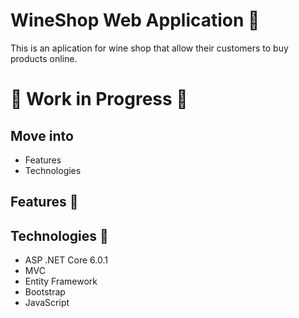 # WineShop Web Application 🍷
This is an aplication for wine shop that allow their customers to buy products online.
# 🛑 Work in Progress 🛑
## Move into
+ Features
+ Technologies
## Features 📖
## Technologies 🧮
+ ASP .NET Core 6.0.1
+ MVC
+ Entity Framework
+ Bootstrap
+ JavaScript
